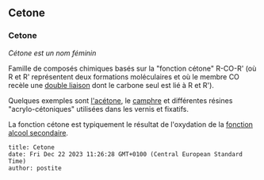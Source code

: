 ## Cetone
### Cetone
 _Cétone est un nom féminin_

Famille de composés chimiques basés sur la "fonction cétone" R-CO-R' (où R et R' représentent deux formations moléculaires et où le membre CO recèle une [double liaison](saturation.html#doubleliaison) dont le carbone seul est lié à R et R').

Quelques exemples sont [l'acétone](acetone.html), le [camphre](camphre.html) et différentes résines "acrylo-cétoniques" utilisées dans les vernis et fixatifs.

La fonction cétone est typiquement le résultat de l'oxydation de la [fonction alcool secondaire](alcool.html#fonctionalcoolsecondaire).


```
title: Cetone
date: Fri Dec 22 2023 11:26:28 GMT+0100 (Central European Standard Time)
author: postite
```
